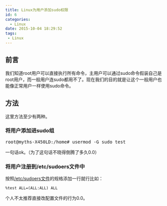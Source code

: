 ```yaml
---
title: Linux为用户添加sudo权限
id: 6
categories:
  - Linux
date: 2015-10-04 18:29:52
tags:
 - Linux
---
```


## 前言
我们知道root用户可以直接执行所有命令，主用户可以通过sudo命令假装自己是root用户，而一般用户连sudo都用不了。现在我们的目的就是让这个一般用户也能像正常用户一样使用sudo命令。

## 方法
这里方法至少有两种。

### 将用户添加进sudo组
<pre>root@myths-X450LD:/home# usermod -G sudo test</pre>
一句话ok。（为了这句话不晓得倒腾了多久0.0）

### 将用户注册到/etc/sudoers文件中
按照[/etc/sudoers文件](/2015/10/04/5/)的规格添加一行就行比如：
```
%test ALL=(ALL:ALL) ALL
```
个人不太推荐直接改配置文件的行为0.0。
